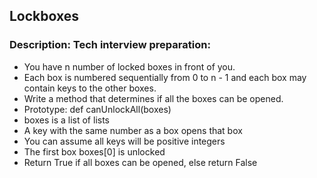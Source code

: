 ## Lockboxes

### Description: Tech interview preparation:

- You have n number of locked boxes in front of you.
- Each box is numbered sequentially from 0 to n - 1 and each box may contain keys to the other boxes.
- Write a method that determines if all the boxes can be opened.
- Prototype: def canUnlockAll(boxes)
- boxes is a list of lists
- A key with the same number as a box opens that box
- You can assume all keys will be positive integers
- The first box boxes[0] is unlocked
- Return True if all boxes can be opened, else return False
